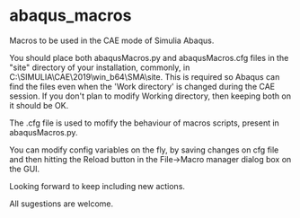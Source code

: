 # abaqus_macros
Macros to be used in the CAE mode of Simulia Abaqus.

You should place both abaqusMacros.py and abaqusMacros.cfg files in the "site" directory of your installation, commonly, in C:\SIMULIA\CAE\2019\win_b64\SMA\site. This is required so Abaqus can find the files even when the 'Work directory' is changed during the CAE session. If you don't plan to modify Working directory, then keeping both on it should be OK.

The .cfg file is used to mofify the behaviour of macros scripts, present in abaqusMacros.py.

You can modify config variables on the fly, by saving changes on cfg file and then hitting the Reload button in
the File->Macro manager dialog box on the GUI.

Looking forward to keep including new actions.

All sugestions are welcome.
